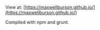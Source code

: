 View at: [https://maxwellburson.github.io/](https://maxwellburson.github.io/)

Compiled with npm and grunt.